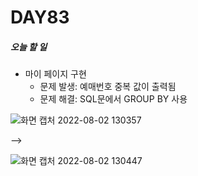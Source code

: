 # DAY83

##### 오늘 할 일
* 마이 페이지 구현
  * 문제 발생: 예매번호 중복 값이 출력됨
   * 문제 해결: SQL문에서 GROUP BY 사용

![화면 캡처 2022-08-02 130357](https://user-images.githubusercontent.com/103159709/182289604-4ec60489-0abc-4ebb-b1f8-94b858781bb4.png)

  -->     
 
![화면 캡처 2022-08-02 130447](https://user-images.githubusercontent.com/103159709/182290094-45d73eaa-ed5b-405c-aaf2-04bfd97afc27.png)

 
